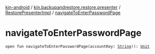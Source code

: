 [kin-android](../../index.md) / [kin.backupandrestore.restore.presenter](../index.md) / [RestorePresenterImpl](index.md) / [navigateToEnterPasswordPage](./navigate-to-enter-password-page.md)

# navigateToEnterPasswordPage

`open fun navigateToEnterPasswordPage(accountKey: `[`String`](https://kotlinlang.org/api/latest/jvm/stdlib/kotlin/-string/index.html)`!): `[`Unit`](https://kotlinlang.org/api/latest/jvm/stdlib/kotlin/-unit/index.html)